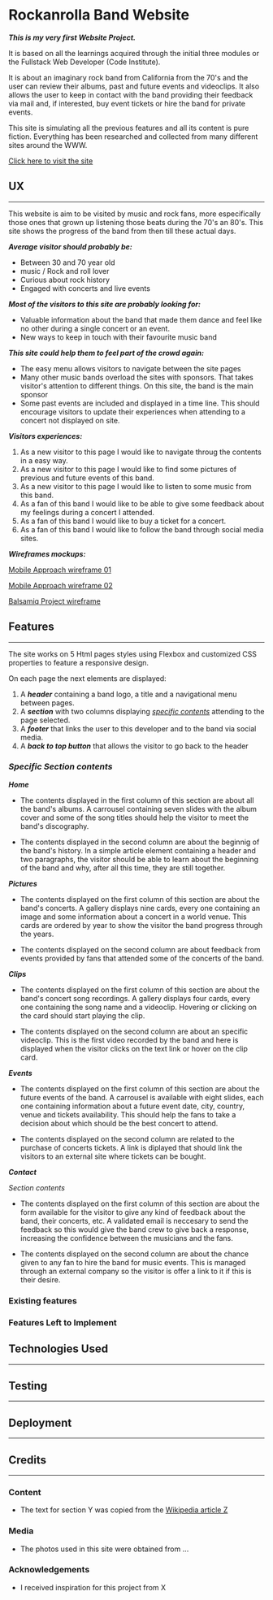 # __Rockanrolla Band Website__

*__This is my very first Website Project.__*

It is based on all the learnings acquired through the initial three modules or the Fullstack Web Developer (Code Institute).

It is about an imaginary rock band from California from the 70's and the user can review their albums, past and future events and videoclips. It also allows the user to keep in contact with the band providing their feedback via mail and, if interested, buy event tickets or hire the band for private events.

This site is simulating all the previous features and all its content is pure fiction. Everything has been researched and collected from many different sites around the WWW.

[Click here to visit the site](https://danmtt.github.io/rockanrolla)

## __UX__
---

This website is aim to be visited by music and rock fans, more especifically those ones that grown up listening those beats during the 70's an 80's. This site shows the progress of the band from then till these actual days. 

__*Average visitor should probably be:*__

* Between 30 and 70 year old
* music / Rock and roll lover
* Curious about rock history
* Engaged with concerts and live events

__*Most of the visitors to this site are probably looking for:*__

* Valuable information about the band that made them dance and feel like no other during a single concert or an event.
* New ways to keep in touch with their favourite music band 

__*This site could help them to feel part of the crowd again:*__

* The easy menu allows visitors to navigate between the site pages
* Many other music bands overload the sites with sponsors. That takes visitor's attention to different things. On this site, the band is the main sponsor
* Some past events are included and displayed in a time line. This should encourage visitors to update their experiences when attending to a concert not displayed on site.

__*Visitors experiences:*__

  1. As a new visitor to this page I would like to navigate throug the contents in a easy way.
  2. As a new visitor to this page I would like to find some pictures of previous and future events of this band.
  3. As a new visitor to this page I would like to listen to some music from this band.
  4. As a fan of this band I would like to be able to give some feedback about my feelings during a concert I attended.
  5. As a fan of this band I would like to buy a ticket for a concert.
  6. As a fan of this band I would like to follow the band through social media sites.
  
__*Wireframes mockups:*__

[Mobile Approach wireframe 01](project_docs/Wireframes/2018.06.29_rockandrollband_prj_wireframe_01.jpg)

[Mobile Approach wireframe 02](project_docs/Wireframes/2018.06.29_rockandrollband_prj_wireframe_02.jpg)

[Balsamiq Project wireframe](project_docs/Wireframes/Balsamiq_wireframe_Rockanrolla_project.pdf)

## __Features__
---

The site works on 5 Html pages styles using Flexbox and customized CSS properties to feature a responsive design. 

On each page the next elements are displayed:

  1. A *__header__* containing a band logo, a title and a navigational menu between pages.
  2. A *__section__* with two columns displaying *[specific contents](###specific-section-contents)* attending to the page selected.  
  3. A *__footer__* that links the user to this developer and to the band via social media.
  4. A *__back to top button__* that allows the visitor to go back to the header 

### __*Specific Section contents*__

__*Home*__

+ The contents displayed in the first column of this section are about all the band's albums. A carrousel containing seven slides with the album cover and some of the song titles should help the visitor to meet the band's discography.

+ The contents displayed in the second column are about the beginnig of the band's history. In a simple article element containing a header and two paragraphs, the visitor should be able to learn about the beginning of the band and why, after all this time, they are still together.

__*Pictures*__

+ The contents displayed on the first column of this section are about the band's concerts. A gallery displays nine cards, every one containing an image and some information about a concert in a world venue. This cards are ordered by year to show the visitor the band progress through the years.  

+ The contents displayed on the second column are about feedback from events provided by fans that attended some of the concerts of the band.

__*Clips*__

+ The contents displayed on the first column of this section are about the band's concert song recordings. A gallery displays four cards, every one containing the song name and a videoclip. Hovering or clicking on the card should start playing the clip. 

+ The contents displayed on the second column are about an specific videoclip. This is the first video recorded by the band and here is displayed when the visitor clicks on the text link or hover on the clip card. 

__*Events*__

+ The contents displayed on the first column of this section are about the future events of the band. A carrousel is available with eight slides, each one containing information about a future event date, city, country, venue and tickets availability. This should help the fans to take a decision about which should be the best concert to attend.

+ The contents displayed on the second column are related to the purchase of concerts tickets. A link is diplayed that should link the visitors to an external site where tickets can be bought.

__*Contact*__

*Section contents*

+ The contents displayed on the first column of this section are about the form available for the visitor to give any kind of feedback about the band, their concerts, etc. A validated email is neccesary to send the feedback so this would give the band crew to give back a response, increasing the confidence between the musicians and the fans.

+ The contents displayed on the second column are about the chance given to any fan to hire the band for music events. This is managed through an external company so the visitor is offer a link to it if this is their desire.

### Existing features

### Features Left to Implement

## Technologies Used
---

## Testing
---

## Deployment
---

## Credits
---

### Content
- The text for section Y was copied from the [Wikipedia article Z](https://en.wikipedia.org/wiki/Z)

### Media
- The photos used in this site were obtained from ...

### Acknowledgements

- I received inspiration for this project from X








